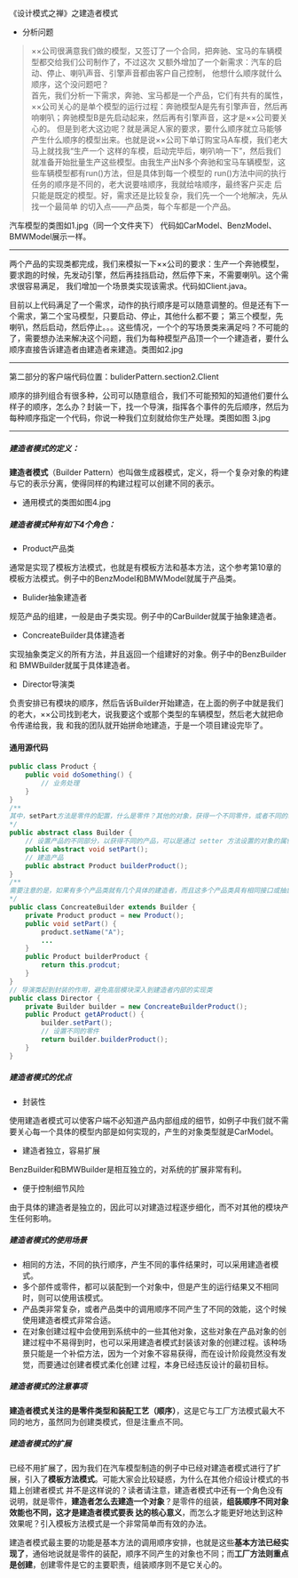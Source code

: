 《设计模式之禅》之建造者模式
- 分析问题  
> ××公司很满意我们做的模型，又签订了一个合同，把奔驰、宝马的车辆模型都交给我们公司制作了，不过这次 又额外增加了一个新需求：汽车的启动、停止、喇叭声音、引擎声音都由客户自己控制，
> 他想什么顺序就什么顺序，这个没问题吧？  
>   首先，我们分析一下需求，奔驰、宝马都是一个产品，它们有共有的属性，××公司关心的是单个模型的运行过程：奔驰模型A是先有引擎声音，然后再响喇叭；奔驰模型B是先启动起来，然后再有引擎声音，这才是××公司要关心的。
>   但是到老大这边呢？就是满足人家的要求，要什么顺序就立马能够产生什么顺序的模型出来。也就是说××公司下单订购宝马A车模，我们老大马上就找我“生产一个 这样的车模，启动完毕后，喇叭响一下”，然后我们就准备开始批量生产这些模型。由我生产出N多个奔驰和宝马车辆模型，这些车辆模型都有run()方法，但是具体到每一个模型的 run()方法中间的执行任务的顺序是不同的，老大说要啥顺序，我就给啥顺序，最终客户买走 后只能是既定的模型。好，需求还是比较复杂，我们先一个一个地解决，先从找一个最简单 的切入点——产品类，每个车都是一个产品。

汽车模型的类图如1.jpg（同一个文件夹下）
代码如CarModel、BenzModel、BMWModel展示一样。

---

两个产品的实现类都完成，我们来模拟一下××公司的要求：生产一个奔驰模型，要求跑的时候，先发动引擎，然后再挂挡启动，然后停下来，不需要喇叭。这个需求很容易满足， 我们增加一个场景类实现该需求。代码如Client.java。

目前以上代码满足了一个需求，动作的执行顺序是可以随意调整的。但是还有下一个需求，第二个宝马模型，只要启动、停止，其他什么都不要；  第三个模型，先喇叭，然后启动，然后停止。。。这些情况，一个个的写场景类来满足吗？不可能的了，需要想办法来解决这个问题，我们为每种模型产品顶一个一个建造者，要什么顺序直接告诉建造者由建造者来建造。类图如2.jpg 

---

第二部分的客户端代码位置：buliderPattern.section2.Client  

顺序的排列组合有很多种，公司可以随意组合，我们不可能预知的知道他们要什么样子的顺序，怎么办？封装一下，找一个导演，指挥各个事件的先后顺序，然后为每种顺序指定一个代码，你说一种我们立刻就给你生产处理。类图如图 3.jpg  

---
##### 建造者模式的定义： 
**建造者模式**（Builder Pattern）也叫做生成器模式，定义，将一个复杂对象的构建与它的表示分离，使得同样的构建过程可以创建不同的表示。  

- 通用模式的类图如图4.jpg    

##### 建造者模式种有如下4个角色：  
- Product产品类

通常是实现了模板方法模式，也就是有模板方法和基本方法，这个参考第10章的模板方法模式。例子中的BenzModel和BMWModel就属于产品类。  

- Bulider抽象建造者  

规范产品的组建，一般是由子类实现。例子中的CarBuilder就属于抽象建造者。

- ConcreateBuilder具体建造者  

实现抽象类定义的所有方法，并且返回一个组建好的对象。例子中的BenzBuilder和
BMWBuilder就属于具体建造者。

- Director导演类

负责安排已有模块的顺序，然后告诉Builder开始建造，在上面的例子中就是我们的老大，××公司找到老大，说我要这个或那个类型的车辆模型，然后老大就把命令传递给我，我 和我的团队就开始拼命地建造，于是一个项目建设完毕了。  

#### 通用源代码  

```java
public class Product {
    public void doSomething() {
        // 业务处理
    }
}
/**
其中，setPart方法是零件的配置，什么是零件？其他的对象，获得一个不同零件，或者不同的装配顺序就可能产生不同的产品
*/
public abstract class Builder {
    // 设置产品的不同部分，以获得不同的产品，可以是通过 setter 方法设置的对象的属性
    public abstract void setPart();
    // 建造产品
	public abstract Product builderProduct();
}
/**
需要注意的是，如果有多个产品类就有几个具体的建造者，而且这多个产品类具有相同接口或抽象类
*/
public class ConcreateBuilder extends Builder {
    private Product product = new Product();
    public void setPart() {
        product.setName("A");
        ...
    }
    public Product builderProduct {
        return this.prodcut;
	}
}
// 导演类起到封装的作用，避免高层模块深入到建造者内部的实现类
public class Director {
    private Builder builder = new ConcreateBuilderProduct();
    public Product getAProduct() {
        builder.setPart();
        // 设置不同的零件
		return builder.builderProduct();
    }
}
```

##### 建造者模式的优点  

- 封装性

使用建造者模式可以使客户端不必知道产品内部组成的细节，如例子中我们就不需要关心每一个具体的模型内部是如何实现的，产生的对象类型就是CarModel。  

- 建造者独立，容易扩展 

BenzBuilder和BMWBuilder是相互独立的，对系统的扩展非常有利。 

- 便于控制细节风险

由于具体的建造者是独立的，因此可以对建造过程逐步细化，而不对其他的模块产生任何影响。

##### 建造者模式的使用场景

- 相同的方法，不同的执行顺序，产生不同的事件结果时，可以采用建造者模式。  
- 多个部件或零件，都可以装配到一个对象中，但是产生的运行结果又不相同时，则可以使用该模式。 
- 产品类非常复杂，或者产品类中的调用顺序不同产生了不同的效能，这个时候使用建造者模式非常合适。
- 在对象创建过程中会使用到系统中的一些其他对象，这些对象在产品对象的创建过程中不易得到时，也可以采用建造者模式封装该对象的创建过程。该种场景只能是一个补偿方法，因为一个对象不容易获得，而在设计阶段竟然没有发觉，而要通过创建者模式柔化创建 过程，本身已经违反设计的最初目标。   

##### 建造者模式的注意事项  

**建造者模式关注的是零件类型和装配工艺（顺序）**，这是它与工厂方法模式最大不同的地方，虽然同为创建类模式，但是注重点不同。  

##### 建造者模式的扩展 

已经不用扩展了，因为我们在汽车模型制造的例子中已经对建造者模式进行了扩展，引入了**模板方法模式**。可能大家会比较疑惑，为什么在其他介绍设计模式的书籍上创建者模式 并不是这样说的？读者请注意，建造者模式中还有一个角色没有说明，就是零件，**建造者怎么去建造一个对象**？是零件的组装，**组装顺序不同对象效能也不同，这才是建造者模式要表 达的核心意义**，而怎么才能更好地达到这种效果呢？引入模板方法模式是一个非常简单而有效的办法。

建造者模式最主要的功能是基本方法的调用顺序安排，也就是这些**基本方法已经实现了**，通俗地说就是零件的装配，顺序不同产生的对象也不同；而**工厂方法则重点是创建**，创建零件是它的主要职责，组装顺序则不是它关心的。

